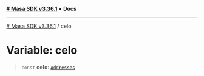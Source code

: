 [**# Masa SDK v3.36.1**](../README.md) • **Docs**

***

[# Masa SDK v3.36.1](../globals.md) / celo

# Variable: celo

> `const` **celo**: [`Addresses`](../interfaces/Addresses.md)
